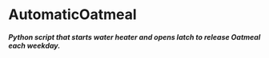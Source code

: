 # AutomaticOatmeal
##### Python script that starts water heater and opens latch to release Oatmeal each weekday.
